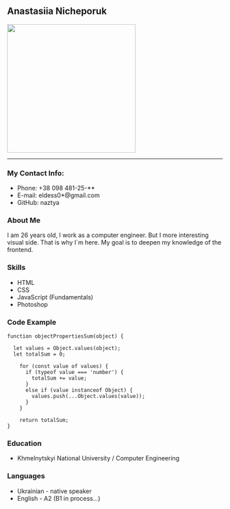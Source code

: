 ## Anastasiia Nicheporuk ### 
<img src="https://i.pinimg.com/736x/9d/ec/da/9decda9b5cf0f1b838cbfd8dc564e185.jpg" width=300/>

---
### My Contact Info:

* Phone: +38 098 481-25-**
* E-mail: eldess0*@gmail.com
* GitHub: naztya


### About Me ###
I am 26 years old, I work as a computer engineer.
But I more interesting visual side. That is why I`m here. My goal is to deepen my knowledge of the frontend.


### Skills 

* HTML
* CSS 
* JavaScript (Fundamentals)
* Photoshop

### Code Example 

```
function objectPropertiesSum(object) {

  let values = Object.values(object);
  let totalSum = 0;

    for (const value of values) {
      if (typeof value === 'number') {
        totalSum += value;
      } 
      else if (value instanceof Object) {
        values.push(...Object.values(value));
      }
    }

    return totalSum;
}
```

### Education 
* Khmelnytskyi National University / Computer Engineering


### Languages 

* Ukrainian - native speaker
* English - A2 (B1 in process…)